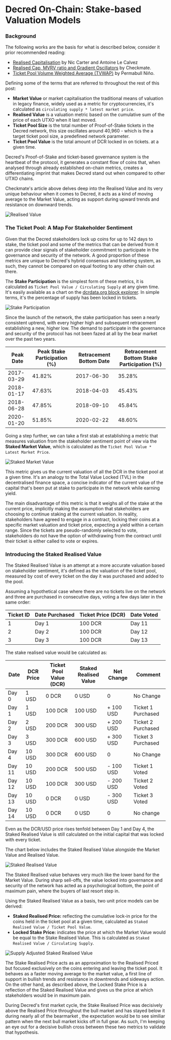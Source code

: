 # Decred On-Chain: Stake-based Valuation Models

### Background

The following works are the basis for what is described below, consider it prior recommended reading:
* [Realised Capitalisation](https://coinmetrics.io/realized-capitalization/) by Nic Carter and Antoine Le Calvez
* [Realised Cap, MVRV ratio and Gradient Oscillators](https://medium.com/decred/decred-on-chain-realised-cap-mvrv-ratio-and-gradient-oscillators-a36ed2cc8182) by Checkmate.
*  [Ticket Pool Volume Weighted Average (TVWAP)](https://medium.com/@permabullnino/decred-on-chain-the-ticket-pool-vwap-d0a3d1c42a3) by Permabull Niño.

Defining some of the terms that are referred to throughout the rest of this post:

* **Market Value** or market capitalisation the traditional means of valuation in legacy finance, widely used as a metric for cryptocurrencies, it's calculated as `circulating supply * latest market price`.
* **Realised Value** is a valuation metric based on the cumulative sum of the price of each UTXO when it last moved.
 * **Ticket Pool Size** is the total number of Proof-of-Stake tickets in the Decred network, this size oscillates around 40,960 - which is the a target ticket pool size, a predefined network parameter.
* **Ticket Pool Value** is the total amount of DCR locked in on tickets. at a given time.

Decred's Proof-of-Stake and ticket-based governance system is the heartbeat of the protocol, it generates a constant flow of coins that, when analysed through already established on-chain metrics, creates a differentiating imprint that makes Decred stand out when compared to other UTXO chains.  


Checkmate's article above delves deep into the Realised Value and its very unique behaviour when it comes to Decred, it acts as a kind of moving average to the Market Value, acting as support during upward trends and resistance on downward trends.


![Realised Value](./1_RealisedCap.PNG)


### The Ticket Pool: A Map For Stakeholder Sentiment

Given that the Decred stakeholders lock up coins for up to 142 days to stake, the ticket pool and some of the metrics that can be derived from it can provide clear signals of stakeholder commitment to participate in the governance and security of the network. A good proportion of these metrics are unique to Decred's hybrid consensus and ticketing system, as such, they cannot be compared on equal footing to any other chain out there.

The **Stake Participation** is the simplest form of these metrics, it is calculated as `Ticket Pool Value / Circulating Supply` at any given time. It's easily available as a chart on the [dcrdata.org block explorer](https://explorer.dcrdata.org/charts?chart=stake-participation&zoom=ikd7pc00-khmn2tc0&bin=day&axis=time&visibility=true-false). In simple terms, it's the percentage of supply has been locked in tickets.

![Stake Participation](./3_StakedSupply.PNG)

Since the launch of the network, the stake participation has seen a nearly consistent uptrend, with every higher high and subsequent retracement establishing a new, higher low. The demand to participate in the governance and security of the protocol has not been fazed at all by the bear market over the past two years.


| Peak Date | Peak Stake Participation (%) | Retracement Bottom Date | Retracement Bottom Stake Participation (%) |
|--|--|--|--|
|2017-03-29|41.82%|2017-06-30|35.28%|
|2018-01-17|47.63%|2018-04-03|45.43%|
|2018-06-28|47.85%|2018-09-10|45.84%|
|2020-01-20|51.85%|2020-02-22|48.60%|

Going a step further, we can take a first stab at establishing a metric that measures valuation from the stakeholder sentiment point of view via the **Staked Market Value**, which is calculated as the `Ticket Pool Value * Latest Market Price`.

![Staked Market Value](./4_StakeValue.PNG)

This metric gives us the current valuation of all the DCR in the ticket pool at a given time. It's an analogy to the Total Value Locked (TVL) in the decentralised finance space, a concise indicator of the current value of the capital that's been put at stake to participate in the network while earning yield.

The main disadvantage of this metric is that it weighs all of the stake at the current price, implicitly making the assumption that stakeholders are choosing to continue staking at the current valuation. In reality, stakeholders have agreed to engage in a contract, locking their coins at a specific market valuation and ticket price, expecting a yield within a certain range. Since the tickets are pseudo-randomly selected to vote, stakeholders do not have the option of withdrawing from the contract until their ticket is either called to vote or expires.


### Introducing the Staked Realised Value

The Staked Realised Value is an attempt at a more accurate valuation based on stakeholder sentiment, it's defined as the valuation of the ticket pool, measured by cost of every ticket on the day it was purchased and added to the pool.

Assuming a hypothetical case where there are no tickets live on the network and three are purchased in consecutive days, voting a few days later in the same order:

| Ticket ID |Date Purchased  | Ticket Price (DCR)  |   Date Voted |
|--|--|--|--|
|1 |Day 1| 100 DCR | Day 11
|2 |Day 2 | 100 DCR | Day 12
|3 |Day 3 | 100 DCR | Day 13

The stake realised value would be calculated as:

 Date | DCR Price | Ticket Pool Value (DCR) | Staked Realised Value  | Net Change |  Comment
--|--|--|--|--|--|
Day 0 | 1 USD| 0 DCR |0 USD | 0 | No Change
Day 1 | 1 USD| 100 DCR |100 USD | + 100 USD| Ticket 1 Purchased
Day 2 | 2 USD| 200 DCR | 300 USD | + 200 USD | Ticket 2 Purchased
Day 3| 3 USD| 300 DCR | 600 USD | + 300 USD | Ticket 3 Purchased
Day 4| 10 USD| 300 DCR | 600 USD | 0 | No Change 
Day 11| 10 USD | 200 DCR | 500 USD | - 100 USD |  Ticket 1 Voted
Day 12| 10 USD | 100 DCR| 300 USD | - 200 USD | Ticket 2 Voted
Day 13 | 10 USD | 0 DCR | 0 USD | - 300 USD | Ticket 3 Voted
Day 14 | 10 USD | 0 DCR | 0 USD | 0 | No change

Even as the DCR/USD price rises tenfold between Day 1 and Day 4, the Staked Realised Value is still calculated on the initial capital that was locked with every ticket.

The chart below includes the Staked Realised Value alongside the Market Value and Realised Value.

![Staked Realised Value](./5_StakeRealisedValue.PNG)

The Staked Realised value behaves very much like the lower band for the Market Value. During sharp sell-offs, the value locked into governance and security of the network has acted as a psychological bottom, the point of maximum pain, where the buyers of last resort step in.

Using the Staked Realised Value as a basis, two unit price models can be derived:

* **Staked Realised Price:** reflecting the cumulative lock-in price for the coins held in the ticket pool at a given time, calculated as `Staked Realised Value / Ticket Pool Value`. 
* **Locked Stake Price:** indicates the price at which the Market Value would be equal to the Stake Realised Value. This is calculated as `Staked Realised Value / Circulating Supply`. 
 
 
![Supply Adjusted Staked Realised Value](./6_SupAdjStakeReal.PNG)

The Stake Realised Price acts as an approximation to the Realised Priced but focused exclusively on the coins entering and leaving the ticket pool. It behaves as a faster moving average to the market value, a first line of support in bullish trends and resistance in downtrends and sideways action.  On the other hand, as described above, the Locked Stake Price is a reflection of the Staked Realised Value and gives us the price at which stakeholders would be in maximum pain.

During Decred's first market cycle, the Stake Realised Price was decisively above the Realised Price throughout the bull market and has stayed below it during nearly all of the bearmarket , the expectation would be to see similiar pattern when the next bull market kicks off in full gear. As such, I'm keeping an eye out for a decisive bullish cross between these two metrics to validate that hypothesis.

